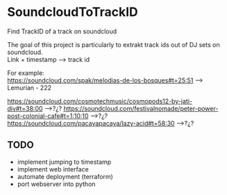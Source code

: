 # SoundcloudToTrackID
Find TrackID of a track on soundcloud

The goal of this project is particularly to extrakt track ids out of DJ sets on soundcloud.   
Link + timestamp --> track id

For example:   
https://soundcloud.com/spak/melodias-de-los-bosques#t=25:51 --> Lemurian - 222

https://soundcloud.com/cosmotechmusic/cosmopods12-by-jati-div#t=38:00          -->?¿?
https://soundcloud.com/festivalnomade/peter-power-post-colonial-cafe#t=1:10:10 -->?¿?
https://soundcloud.com/pacayapacaya/lazy-acid#t=58:30                          -->?¿?

## TODO
- implement jumping to timestamp
- implement web interface
- automate deployment (terraform)
- port webserver into python